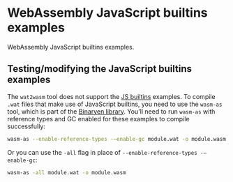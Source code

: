 # WebAssembly JavaScript builtins examples

WebAssembly JavaScript builtins examples.

## Testing/modifying the JavaScript builtins examples

The `wat2wasm` tool does not support the [JS builtins](https://github.com/WebAssembly/js-string-builtins/blob/main/proposals/js-string-builtins/Overview.md) examples. To compile `.wat` files that make use of JavaScript builtins, you need to use the `wasm-as` tool, which is part of the [Binaryen library](https://github.com/WebAssembly/binaryen). You'll need to run `wasm-as` with reference types and GC enabled for these examples to compile successfully:

```sh
wasm-as --enable-reference-types -–enable-gc module.wat -o module.wasm
```

Or you can use the `-all` flag in place of `--enable-reference-types -–enable-gc`:

```sh
wasm-as -all module.wat -o module.wasm
```
